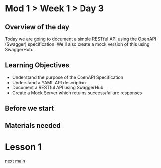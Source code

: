 # Mod 1 > Week 1 > Day 3

## Overview of the day

Today we are going to document a simple RESTful API using the OpenAPI (Swagger) specification. We'll also create a mock version of this using SwaggerHub. 

## Learning Objectives

* Understand the purpose of the OpenAPI Specification
* Understand a YAML API description
* Document a RESTful API using SwaggerHub
* Create a Mock Server which returns success/failure responses 

## Before we start

## Materials needed

# Lesson 1

[next](/swe/mod1/wk1/day4.html)
[main](/swe)
